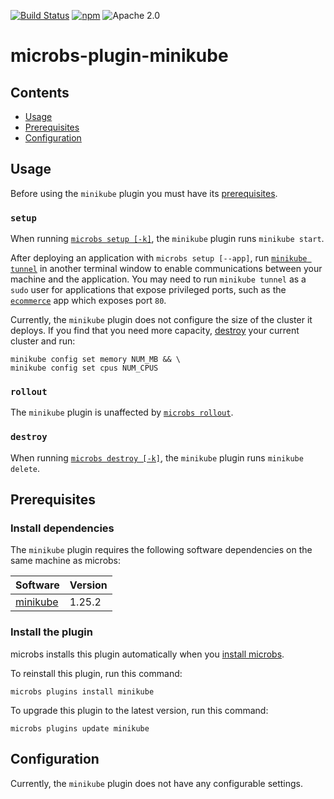 [![Build Status](https://github.com/microbs-io/microbs-plugin-minikube/workflows/Commit/badge.svg?branch=main)](https://github.com/microbs-io/microbs-plugin-minikube/actions)
[![npm](https://img.shields.io/npm/v/@microbs.io/plugin-minikube?color=%2300B5AD&label=Latest)](https://www.npmjs.com/package/@microbs.io/plugin-minikube)
![Apache 2.0](https://img.shields.io/npm/l/@microbs.io/plugin-minikube?color=%23f6f8fa)

# microbs-plugin-minikube

## Contents

* [Usage](#usage)
* [Prerequisites](#prerequisites)
* [Configuration](#configuration)


## [](usage)Usage

Before using the `minikube` plugin you must have its [prerequisites](#prerequisites).

### `setup`

When running [`microbs setup [-k]`](https://microbs.io/docs/usage/cli/#setup), the `minikube`
plugin runs `minikube start`.

After deploying an application with `microbs setup [--app]`, run
[`minikube tunnel`](https://minikube.sigs.k8s.io/docs/handbook/accessing/#using-minikube-tunnel)
in another terminal window to enable communications between your machine and the
application. You may need to run `minikube tunnel` as a `sudo` user for
applications that expose privileged ports, such as the
[`ecommerce`](https://microbs.io/docs/apps/ecommerce) app which exposes port `80`.

Currently, the `minikube` plugin does not configure the size of the cluster it
deploys. If you find that you need more capacity, [destroy](#/docs/usage/cli#destroy)
your current cluster and run:

```text
minikube config set memory NUM_MB && \
minikube config set cpus NUM_CPUS
```

### `rollout`

The `minikube` plugin is unaffected by [`microbs rollout`](https://microbs.io/docs/usage/cli#rollout).

### `destroy`

When running [`microbs destroy [-k]`](https://microbs.io/docs/usage/cli/#destroy), the `minikube`
plugin runs `minikube delete`.


## [](prerequisites)Prerequisites


### Install dependencies

The `minikube` plugin requires the following software dependencies on the same machine as microbs:

|Software|Version|
|------|-----|
|[minikube](https://kubernetes.io/docs/tasks/tools/#minikube)|1.25.2|

### Install the plugin

microbs installs this plugin automatically when you [install microbs](https://microbs.io/docs/overview/getting-started/).

To reinstall this plugin, run this command:

`microbs plugins install minikube`

To upgrade this plugin to the latest version, run this command:

`microbs plugins update minikube`


## [](configuration)Configuration

Currently, the `minikube` plugin does not have any configurable settings.
